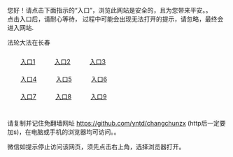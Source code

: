 您好！请点击下面指示的“入口”，浏览此网站是安全的，且为您带来平安。。 <br/>
点击入口后，请耐心等待， 过程中可能会出现无法打开的提示，请忽略，最终会进入网站. </br>

法轮大法在长春<br/>
<div style="padding:10px"><a style="margin:20px" target="_blank" href="https://d2wavqmvmrg38d.cloudfront.net/2Qpsp?xkmwzohx" id="ccLink1" rel="nofollow">入口1</a> <a target="_blank" style="margin:20px" href="https://d3s46y3nwu6zcl.cloudfront.net/2Qpsp?kghvb" id="ccLink2" rel="nofollow">入口2</a> <a style="margin:20px" target="_blank" href="https://d13nm7vwfwggbn.cloudfront.net/2Qpsp?gpzkrqay" id="ccLink3" rel="nofollow">入口3</a></div>

<div style="padding:10px" ><a style="margin:20px" target="_blank" href="https://d2wavqmvmrg38d.cloudfront.net/2Qpsp?xkmwzohx" id="ccLink4" rel="nofollow">入口4</a> <a style="margin:20px" href="https://d3s46y3nwu6zcl.cloudfront.net/2Qpsp?kghvb" target="_blank" id="ccLink5" rel="nofollow">入口5</a> <a style="margin:20px" href="https://d13nm7vwfwggbn.cloudfront.net/2Qpsp?gpzkrqay" target="_blank" id="ccLink6" rel="nofollow">入口6</a></div>

<div style="padding:10px"><a style="margin:20px" target="_blank" href="https://d2wavqmvmrg38d.cloudfront.net/2Qpsp?xkmwzohx" id="ccLink7" rel="nofollow">入口7</a> <a style="margin:20px" href="https://d3s46y3nwu6zcl.cloudfront.net/2Qpsp?kghvb" target="_blank" id="ccLink8" rel="nofollow">入口8</a> <a style="margin:20px" target="_blank" href="https://d13nm7vwfwggbn.cloudfront.net/2Qpsp?gpzkrqay" id="ccLink9" rel="nofollow">入口9</a></div>

<br/>



请复制并记住免翻墙网址 https://github.com/yntd/changchunzx (http后一定要加s)，在电脑或手机的浏览器均可访问。。<br/>

微信如提示停止访问该网页，须先点击右上角，选择浏览器打开。
